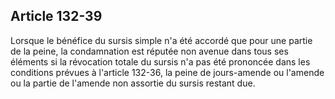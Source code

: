 Article 132-39
----
Lorsque le bénéfice du sursis simple n'a été accordé que pour une partie de la
peine, la condamnation est réputée non avenue dans tous ses éléments si la
révocation totale du sursis n'a pas été prononcée dans les conditions prévues à
l'article 132-36, la peine de jours-amende ou l'amende ou la partie de l'amende
non assortie du sursis restant due.
